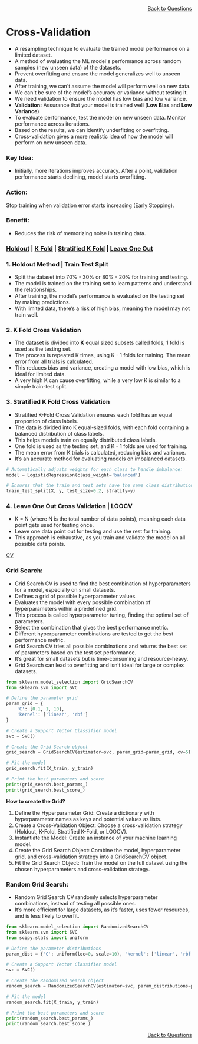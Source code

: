 <p align='right'><a align="right" href="https://github.com/KIRANKUMAR7296/Library/blob/main/Interview.md">Back to Questions</a></p>

# Cross-Validation
- A resampling technique to evaluate the trained model performance on a limited dataset.
- A method of evaluating the ML model's performance across random samples (new unseen data) of the datasets.
- Prevent overfitting and ensure the model generalizes well to unseen data.
- After training, we can't assume the model will perform well on new data.
- We can't be sure of the model’s accuracy or variance without testing it.
- We need validation to ensure the model has low bias and low variance.
- **Validation:** Assurance that your model is trained well (**Low Bias** and **Low Variance**) 
- To evaluate performance, test the model on new unseen data. Monitor performance across iterations.
- Based on the results, we can identify underfitting or overfitting.
- Cross-validation gives a more realistic idea of how the model will perform on new unseen data.

### Key Idea:
- Initially, more iterations improves accuracy. After a point, validation performance starts declining, model starts overfitting.

### Action:
Stop training when validation error starts increasing (Early Stopping).

### Benefit:
- Reduces the risk of memorizing noise in training data.

<h3><a href='#hold'>Holdout</a> | <a href='#kfold'>K Fold</a> | <a href='#skfold'>Stratified K Fold</a> | <a href='#loocv'>Leave One Out</a> </h3>

<h3 name='hold'>1. Holdout Method | Train Test Split</h3>

- Split the dataset into 70% - 30% or 80% - 20% for training and testing.
- The model is trained on the training set to learn patterns and understand the relationships.
- After training, the model’s performance is evaluated on the testing set by making predictions.
- With limited data, there’s a risk of high bias, meaning the model may not train well.

<h3 name='kfold'>2. K Fold Cross Validation</h3>

- The dataset is divided into **K** equal sized subsets called folds, 1 fold is used as the testing set.
- The process is repeated K times, using K - 1 folds for training. The mean error from all trials is calculated.
- This reduces bias and variance, creating a model with low bias, which is ideal for limited data.
- A very high K can cause overfitting, while a very low K is similar to a simple train-test split.

<h3 name='skfold'>3. Stratified K Fold Cross Validation</h3>

- Stratified K-Fold Cross Validation ensures each fold has an equal proportion of class labels.
- The data is divided into K equal-sized folds, with each fold containing a balanced distribution of class labels.
- This helps models train on equally distributed class labels.
- One fold is used as the testing set, and K - 1 folds are used for training.
- The mean error from K trials is calculated, reducing bias and variance.
- It’s an accurate method for evaluating models on imbalanced datasets.

```python
# Automatically adjusts weights for each class to handle imbalance:
model = LogisticRegression(class_weight='balanced')

# Ensures that the train and test sets have the same class distribution:
train_test_split(X, y, test_size=0.2, stratify=y)
```

<h3 name='loocv'>4. Leave One Out Cross Validation | LOOCV</h3>

- K = N (where N is the total number of data points), meaning each data point gets used for testing once.
- Leave one data point out for testing and use the rest for training.
- This approach is exhaustive, as you train and validate the model on all possible data points.

[CV](https://amueller.github.io/ml-training-intro/slides/03-cross-validation-grid-search.html#21)

### **Grid Search:**
- Grid Search CV is used to find the best combination of hyperparameters for a model, especially on small datasets.
- Defines a grid of possible hyperparameter values.
- Evaluates the model with every possible combination of hyperparameters within a predefined grid.
- This process is called hyperparameter tuning, finding the optimal set of parameters.
- Select the combination that gives the best performance metric.
- Different hyperparameter combinations are tested to get the best performance metric.
- Grid Search CV tries all possible combinations and returns the best set of parameters based on the test set performance.
- It’s great for small datasets but is time-consuming and resource-heavy.
- Grid Search can lead to overfitting and isn’t ideal for large or complex datasets.

```python
from sklearn.model_selection import GridSearchCV
from sklearn.svm import SVC

# Define the parameter grid
param_grid = {
    'C': [0.1, 1, 10],
    'kernel': ['linear', 'rbf']
}

# Create a Support Vector Classifier model
svc = SVC()

# Create the Grid Search object
grid_search = GridSearchCV(estimator=svc, param_grid=param_grid, cv=5)

# Fit the model
grid_search.fit(X_train, y_train)

# Print the best parameters and score
print(grid_search.best_params_)
print(grid_search.best_score_)
```              

**How to create the Grid?**
1. Define the Hyperparameter Grid: Create a dictionary with hyperparameter names as keys and potential values as lists.
2. Create a Cross-Validation Object: Choose a cross-validation strategy (Holdout, K-Fold, Stratified K-Fold, or LOOCV).
3. Instantiate the Model: Create an instance of your machine learning model.
4. Create the Grid Search Object: Combine the model, hyperparameter grid, and cross-validation strategy into a GridSearchCV object.
5. Fit the Grid Search Object: Train the model on the full dataset using the chosen hyperparameters and cross-validation strategy.

### **Random Grid Search:**

- Random Grid Search CV randomly selects hyperparameter combinations, instead of testing all possible ones.
- It’s more efficient for large datasets, as it’s faster, uses fewer resources, and is less likely to overfit.

```python
from sklearn.model_selection import RandomizedSearchCV
from sklearn.svm import SVC
from scipy.stats import uniform

# Define the parameter distributions
param_dist = {'C': uniform(loc=0, scale=10), 'kernel': ['linear', 'rbf']}

# Create a Support Vector Classifier model
svc = SVC()

# Create the Randomized Search object
random_search = RandomizedSearchCV(estimator=svc, param_distributions=param_dist, n_iter=10, cv=5)

# Fit the model
random_search.fit(X_train, y_train)

# Print the best parameters and score
print(random_search.best_params_)
print(random_search.best_score_)
```

<p align='right'><a align="right" href="https://github.com/KIRANKUMAR7296/Library/blob/main/Interview.md">Back to Questions</a></p>
